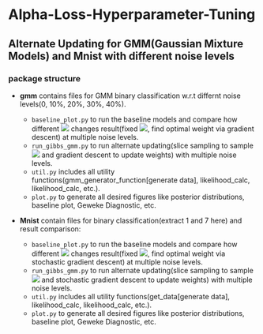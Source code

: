 # Alpha-Loss-Hyperparameter-Tuning

## Alternate Updating for GMM(Gaussian Mixture Models) and Mnist with different noise levels


### package structure
* **gmm** contains files for GMM binary classification w.r.t differnt noise levels(0, 10%, 20%, 30%, 40%).
	* `baseline_plot.py` to run the baseline models and compare how different <img src="https://render.githubusercontent.com/render/math?math=\alpha"> changes result(fixed <img src="https://render.githubusercontent.com/render/math?math=\alpha">, find optimal weight via gradient descent) at multiple noise levels.
	* `run_gibbs_gmm.py` to run alternate updating(slice sampling to sample <img src="https://render.githubusercontent.com/render/math?math=\alpha"> and gradient descent to update weights) with multiple noise levels.
	* `util.py` includes all utility functions(gmm_generator_function[generate data], likelihood_calc, likelihood_calc, etc.).
	* `plot.py` to generate all desired figures like posterior distributions, baseline plot, Geweke Diagnostic, etc.
	
* **Mnist** contain files for binary classification(extract 1 and 7 here) and result comparison:
	* `baseline_plot.py` to run the baseline models and compare how different <img src="https://render.githubusercontent.com/render/math?math=\alpha"> changes result(fixed <img src="https://render.githubusercontent.com/render/math?math=\alpha">, find optimal weight via stochastic gradient descent) at multiple noise levels.
	* `run_gibbs_gmm.py` to run alternate updating(slice sampling to sample <img src="https://render.githubusercontent.com/render/math?math=\alpha"> and stochastic gradient descent to update weights) with multiple noise levels.
	* `util.py` includes all utility functions(get_data[generate data], likelihood_calc, likelihood_calc, etc.).
	* `plot.py` to generate all desired figures like posterior distributions, baseline plot, Geweke Diagnostic, etc.
	
